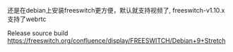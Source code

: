 还是在debian上安装freeswitch更方便，默认就支持视频了, freeswitch-v1.10.x支持了webrtc  

Release source build  
https://freeswitch.org/confluence/display/FREESWITCH/Debian+9+Stretch
